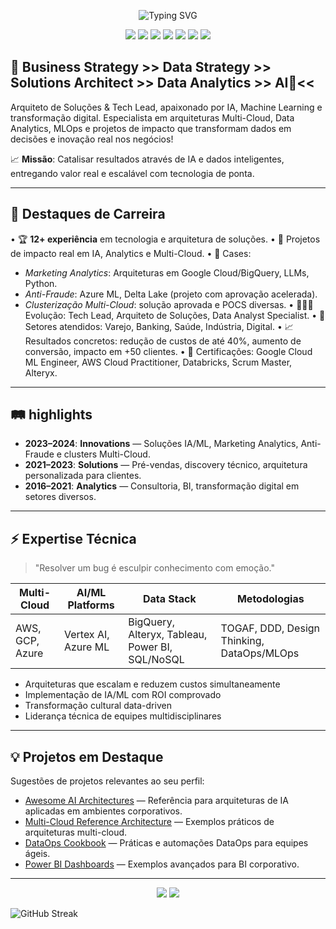 <!-- Banner Animado -->
<p align="center">
  <img src="https://readme-typing-svg.demolab.com?font=Fira+Code&duration=2500&pause=500&color=00C9A7&center=true&vCenter=true&width=700&height=60&lines=👾+Hello%2C+I%27m+Thiago+Cruz!;+AI+%7C+Multi-Cloud+%7C+Data+Solutions+Architect+🪖;+Arquitetando+o+futuro+com+IA+e+Dados" alt="Typing SVG" />
</p>

<!-- Badges de Contato e Certificações -->
<p align="center">
  <a href="https://www.linkedin.com/in/duartcruz"><img src="https://img.shields.io/badge/LinkedIn-blue?logo=linkedin&style=for-the-badge" /></a>
  <a href="mailto:duartcruz@hotmail.com"><img src="https://img.shields.io/badge/Email-direto-d14836?logo=gmail&style=for-the-badge" /></a>
  <img src="https://img.shields.io/badge/Google%20ML%20Engineer-FFD700?logo=google-cloud&logoColor=black&style=for-the-badge" />
  <img src="https://img.shields.io/badge/AWS%20Cloud%20Practitioner-232F3E?logo=amazon-aws&logoColor=white&style=for-the-badge" />
  <img src="https://img.shields.io/badge/Databricks-FF5733?logo=databricks&logoColor=white&style=for-the-badge" />
  <img src="https://img.shields.io/badge/Alteryx-0080FF?logo=alteryx&logoColor=white&style=for-the-badge" />
  <img src="https://img.shields.io/badge/Scrum%20Master-6DB33F?logo=scrum&logoColor=white&style=for-the-badge" />
</p>

## 🌟 Business Strategy >> Data Strategy >> Solutions Architect >> Data Analytics >> AI🤖<<

Arquiteto de Soluções & Tech Lead, apaixonado por IA, Machine Learning e transformação digital. Especialista em arquiteturas Multi-Cloud, Data Analytics, MLOps e projetos de impacto que transformam dados em decisões e inovação real nos negócios!

📈 **Missão**: Catalisar resultados através de IA e dados inteligentes, entregando valor real e escalável com tecnologia de ponta.

---

## 💼 Destaques de Carreira

• 🏆 **12+ experiência** em tecnologia e arquitetura de soluções.
• 🚀 Projetos de impacto real em IA, Analytics e Multi-Cloud.
• 🎯 Cases:
   - *Marketing Analytics*: Arquiteturas em Google Cloud/BigQuery, LLMs, Python.
   - *Anti-Fraude*: Azure ML, Delta Lake (projeto com aprovação acelerada).
   - *Clusterização Multi-Cloud*: solução aprovada e POCS diversas.
• 👨🏻‍💼 Evolução: Tech Lead, Arquiteto de Soluções, Data Analyst Specialist.
• 👔 Setores atendidos: Varejo, Banking, Saúde, Indústria, Digital.
• 📈 Resultados concretos: redução de custos de até 40%, aumento de conversão, impacto em +50 clientes.
• 🔖 Certificações: Google Cloud ML Engineer, AWS Cloud Practitioner, Databricks, Scrum Master, Alteryx.

---

## 🛤️ highlights

- **2023–2024**: **Innovations** — Soluções IA/ML, Marketing Analytics, Anti-Fraude e clusters Multi-Cloud.
- **2021–2023**: **Solutions** — Pré-vendas, discovery técnico, arquitetura personalizada para clientes.
- **2016–2021**: **Analytics** — Consultoria, BI, transformação digital em setores diversos.

---

## ⚡ Expertise Técnica

> "Resolver um bug é esculpir conhecimento com emoção."

| Multi-Cloud        | AI/ML Platforms         | Data Stack                                 | Metodologias                     |
|--------------------|------------------------|--------------------------------------------|-----------------------------------|
| AWS, GCP, Azure   | Vertex AI, Azure ML    | BigQuery, Alteryx, Tableau, Power BI, SQL/NoSQL | TOGAF, DDD, Design Thinking, DataOps/MLOps |

- Arquiteturas que escalam e reduzem custos simultaneamente
- Implementação de IA/ML com ROI comprovado
- Transformação cultural data-driven
- Liderança técnica de equipes multidisciplinares

---

## 💡 Projetos em Destaque

Sugestões de projetos relevantes ao seu perfil:

- [Awesome AI Architectures](https://github.com/onnx/onnx) — Referência para arquiteturas de IA aplicadas em ambientes corporativos.
- [Multi-Cloud Reference Architecture](https://github.com/aws-samples/aws-multi-cloud-reference-architecture) — Exemplos práticos de arquiteturas multi-cloud.
- [DataOps Cookbook](https://github.com/dataops-tk/dataops-cookbook) — Práticas e automações DataOps para equipes ágeis.
- [Power BI Dashboards](https://github.com/microsoft/powerbi-desktop-samples) — Exemplos avançados para BI corporativo.

---

<p align="center">
  <img src="https://github-readme-stats.vercel.app/api?username=AD-Thiago&show_icons=true&theme=tokyonight" />
  <img src="https://github-readme-stats.vercel.app/api/top-langs/?username=AD-Thiago&layout=compact&theme=tokyonight" />
</p>

<img src="https://github-readme-streak-stats.herokuapp.com/?user=AD-Thiago&theme=tokyonight" alt="GitHub Streak" />
